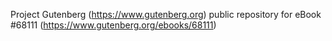 Project Gutenberg (https://www.gutenberg.org) public repository for
eBook #68111 (https://www.gutenberg.org/ebooks/68111)
